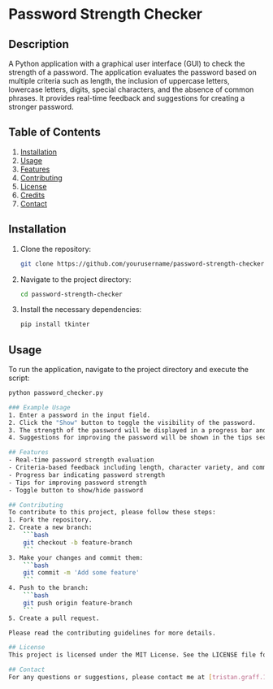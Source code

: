 # Password Strength Checker

## Description
A Python application with a graphical user interface (GUI) to check the strength of a password. The application evaluates the password based on multiple criteria such as length, the inclusion of uppercase letters, lowercase letters, digits, special characters, and the absence of common phrases. It provides real-time feedback and suggestions for creating a stronger password.

## Table of Contents
1. [Installation](#installation)
2. [Usage](#usage)
3. [Features](#features)
4. [Contributing](#contributing)
5. [License](#license)
6. [Credits](#credits)
7. [Contact](#contact)

## Installation
1. Clone the repository:
    ```bash
    git clone https://github.com/yourusername/password-strength-checker.git
    ```
2. Navigate to the project directory:
    ```bash
    cd password-strength-checker
    ```
3. Install the necessary dependencies:
    ```bash
    pip install tkinter
    ```

## Usage
To run the application, navigate to the project directory and execute the script:
```bash
python password_checker.py

### Example Usage
1. Enter a password in the input field.
2. Click the "Show" button to toggle the visibility of the password.
3. The strength of the password will be displayed in a progress bar and a text label.
4. Suggestions for improving the password will be shown in the tips section.

## Features
- Real-time password strength evaluation
- Criteria-based feedback including length, character variety, and common phrase detection
- Progress bar indicating password strength
- Tips for improving password strength
- Toggle button to show/hide password

## Contributing
To contribute to this project, please follow these steps:
1. Fork the repository.
2. Create a new branch:
    ```bash
    git checkout -b feature-branch
    ```
3. Make your changes and commit them:
    ```bash
    git commit -m 'Add some feature'
    ```
4. Push to the branch:
    ```bash
    git push origin feature-branch
    ```
5. Create a pull request.

Please read the contributing guidelines for more details.

## License
This project is licensed under the MIT License. See the LICENSE file for details.

## Contact
For any questions or suggestions, please contact me at [tristan.graff.1996@gmail.com](mailto:tristan.graff.1996@gmail.com).
